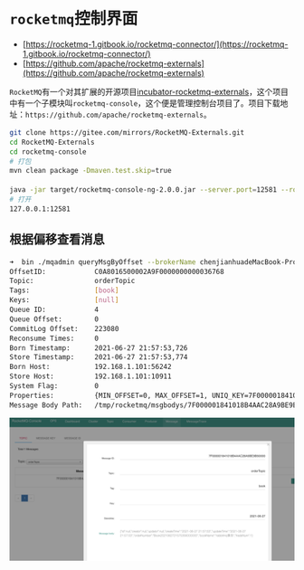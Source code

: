 # `rocketmq`控制界面

- [https://rocketmq-1.gitbook.io/rocketmq-connector/](https://rocketmq-1.gitbook.io/rocketmq-connector/)
- [https://github.com/apache/rocketmq-externals](https://github.com/apache/rocketmq-externals)

`RocketMQ`有一个对其扩展的开源项目[incubator-rocketmq-externals](https://github.com/apache/rocketmq-externals)，这个项目中有一个子模块叫`rocketmq-console`，这个便是管理控制台项目了。项目下载地址：`https://github.com/apache/rocketmq-externals`。

```bash
git clone https://gitee.com/mirrors/RocketMQ-Externals.git
cd RocketMQ-Externals
cd rocketmq-console
# 打包
mvn clean package -Dmaven.test.skip=true

java -jar target/rocketmq-console-ng-2.0.0.jar --server.port=12581 --rocketmq.config.namesrvAddr=127.0.0.1:9876
# 打开
127.0.0.1:12581
```

## 根据偏移查看消息

```bash
➜  bin ./mqadmin queryMsgByOffset --brokerName chenjianhuadeMacBook-Pro.local --queueId 4  --offset 0  --topic orderTopic --namesrvAddr 127.0.0.1:9876
OffsetID:            C0A8016500002A9F0000000000036768
Topic:               orderTopic
Tags:                [book]
Keys:                [null]
Queue ID:            4
Queue Offset:        0
CommitLog Offset:    223080
Reconsume Times:     0
Born Timestamp:      2021-06-27 21:57:53,726
Store Timestamp:     2021-06-27 21:57:53,774
Born Host:           192.168.1.101:56242
Store Host:          192.168.1.101:10911
System Flag:         0
Properties:          {MIN_OFFSET=0, MAX_OFFSET=1, UNIQ_KEY=7F000001841018B4AAC28A9BE9B50000, CLUSTER=DefaultCluster, WAIT=true, TAGS=book}
Message Body Path:   /tmp/rocketmq/msgbodys/7F000001841018B4AAC28A9BE9B50000
```

![rocketmq_console](./img/rocketmq_console.png)
